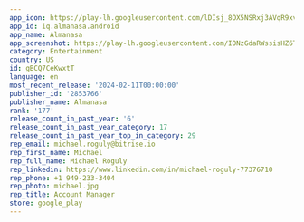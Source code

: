 ```yaml
---
app_icon: https://play-lh.googleusercontent.com/lDIsj_8OX5NSRxj3AVqR9xvpflUJER26JtMIIXOb6lh3xCKdyM4aObtKOuayB0p_Hlk
app_id: iq.almanasa.android
app_name: Almanasa
app_screenshot: https://play-lh.googleusercontent.com/IONzGdaRWssisHZ6TgEZls7KaGSKRpaM6qOSkoqAe1A-3pCbVbC7FiTEuakhcHb6WdJK
category: Entertainment
country: US
id: gBCQ7CeKwxtT
language: en
most_recent_release: '2024-02-11T00:00:00'
publisher_id: '2853766'
publisher_name: Almanasa
rank: '177'
release_count_in_past_year: '6'
release_count_in_past_year_category: 17
release_count_in_past_year_top_in_category: 29
rep_email: michael.roguly@bitrise.io
rep_first_name: Michael
rep_full_name: Michael Roguly
rep_linkedin: https://www.linkedin.com/in/michael-roguly-77376710
rep_phone: +1 949-233-3404
rep_photo: michael.jpg
rep_title: Account Manager
store: google_play
---
```

